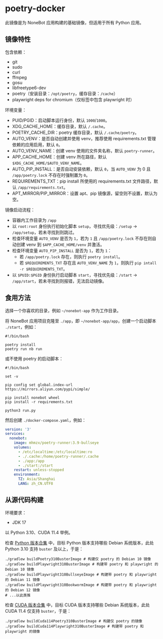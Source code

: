 # poetry-docker

此镜像是为 NoneBot 应用构建的基础镜像，但适用于所有 Python 应用。

## 镜像特性

包含依赖：

+ git
+ sudo
+ curl
+ ffmpeg
+ gosu
+ libfreetype6-dev
+ poetry（安装目录：`/opt/poetry`，缓存目录：`/cache`）
+ playwright deps for chromium（仅标签中包含 playwright 时）

环境变量：

+ PUID/PGID：启动脚本运行身份，默认 `1000`/`1000`。
+ XDG_CACHE_HOME：缓存目录，默认 `/.cache`。
+ POETRY_CACHE_DIR：poetry 缓存目录，默认 `/.cache/poetry`。
+ AUTO_VENV：是否自动创建并使用 venv，推荐使用 requirements.txt 管理依赖的应用启用，默认 `0`。
+ AUTO_VENV_NAME：创建 venv 使用的文件夹名称，默认 `poetry-runner`。
+ APP_CACHE_HOME：创建 venv 所在路径，默认 `$XDG_CACHE_HOME/$AUTO_VENV_NAME`。
+ AUTO_PIP_INSTALL：是否自动安装依赖，默认 `0`，当 `AUTO_VENV` 为 0 且 `/app/poetry.lock` 不存在时强制置为 `0`。
+ REQUIREMENTS_TXT：pip install 所使用的 requirements.txt 文件路径，默认 `/app/requirements.txt`。
+ APT_MIRROR/PIP_MIRROR：设置 apt、pip 镜像源，留空则不设置，默认为空。

镜像启动流程：

+ 容器内工作目录为 `/app`
+ 以 `root:root` 身份执行初始化脚本 `setup`，寻找优先级：`/setup` -> `/app/setup`，若未寻找到则跳过。
+ 检查环境变量 `AUTO_VENV` 是否为 `1`，若为 `1` 且 `/app/poetry.lock` 不存在则自动创建 venv 到 `$APP_CACHE_HOME/venv` 并激活。
+ 检查环境变量 `AUTO_PIP_INSTALL` 是否为 `1`，若为 `1`：
  + 若 `/app/poetry.lock` 存在，则执行 `poetry install`。
  + 若 `$REQUIREMENTS_TXT` 存在且 `AUTO_VENV_NAME` 为 `1`，则执行 `pip intall -r $REQUIREMENTS_TXT`。
+ 以 `$PUID:$PGID` 身份执行启动脚本 `start`，寻找优先级：`/start` -> `/app/start`，若未寻找到则报错，无法启动镜像。

## 食用方法

选择一个你喜欢的目录，例如 `~/nonebot-app` 作为工作目录。

将 NoneBot 应用项目克隆至 `./app`，即 `~/nonebot-app/app`，创建一个启动脚本 `./start`，例如：

```shell
#!/bin/bash

poetry install
poetry run nb run
```

或不使用 poetry 的启动脚本：

```shell
#!/bin/bash

set -v

pip config set global.index-url https://mirrors.aliyun.com/pypi/simple/

pip install nonebot wheel
pip install -r requirements.txt

python3 run.py
```

然后创建 `./docker-compose.yaml`，例如：

```yaml
version: '3'
services:
  nonebot:
    image: mhmzx/poetry-runner:3.9-bullseye
    volumes:
      - /etc/localtime:/etc/localtime:ro
      - ./.cache:/home/poetry-runner/.cache
      - ./app:/app
      - ./start:/start
    restart: unless-stopped
    environment:
      TZ: Asia/Shanghai
      LANG: zh_CN.UTF8
```

## 从源代码构建

环境要求：

+ JDK 17

以 Python 3.10、CUDA 11.4 举例。

检查 [Python 版本合集](/versions/python.json) 中，目标 Python 版本支持哪些 Debian 系统版本，此处 Python 3.10 支持 `buster` 及以上，于是：

```shell
./gradlew buildPoetry310BusterImage # 构建仅 poetry 的 Debian 10 镜像
./gradlew buildPlaywright310BusterImage # 构建带 poetry 和 playwright 的 Debian 10 镜像
./gradlew buildPlaywright310BullseyeImage # 构建带 poetry 和 playwright 的 Debian 11 镜像
./gradlew buildPlaywright310BookwormImage # 构建带 poetry 和 playwright 的 Debian 12 镜像
# ...以此类推
```

检查 [CUDA 版本合集](/versions/cuda.json) 中，目标 CUDA 版本支持哪些 Debian 系统版本，此处 CUDA 11.4 仅支持 `buster`，于是：

```shell
./gradlew buildCuda114Poetry310BusterImage # 构建仅 poetry 的镜像
./gradlew buildCuda114Playwright310BusterImage # 构建带 poetry 和 playwright 的镜像
```
